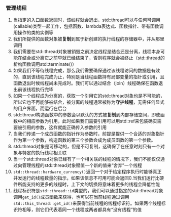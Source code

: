 ### 管理线程
1. 当指定的入口函数返回时，该线程就会退出，std::thread可以与任何可调用(callable)类型一起工作，包括函数、lambda表达式、函数指针、带有函数调用操作的类的实例等
2. 我们所提供的函数对象被**复制**到属于新创建的执行线程的存储器中，并从那里调用
3. 我们需要在std::thread对象被销毁之前决定线程是结合还是分离，线程本身可能在结合或分离它之前早就已经结束了，否则程序就会被终止（std::thread的析构函数调用std::terminate()）
4. 如果我们不等待线程完成，那么我们需要确保通过该线程访问的数据是有效的，直到该线程完成为止，特别是当线程函数持有局部变量的指针或引用，且函数退出时候线程尚未完成时。我们可以通过结合（join）线程确保在函数退出前该线程执行完毕
5. 如果一个线程成为分离的，获取一个引用它的std::thread对象也是不可能的，所以它也不再能够被结合，被分离的线程通常被称为**守护线程**，无需任何显式的用户界面，而运行在后台
6. std::thread构造函数中的参数会以默认的方式被**复制**到内部存储空间，即使函数中的相应参数为引用，此时如果我们需要引用可以用std::ref来包装确实需要被引用的参数，这样就能正确传入参数的引用
7. 当我们传递一个成员函数的指针作为参数时，前提是提供一个合适的对象指针作为第一个参数，构造函数的第三个参数会成为成员函数的第一个参数。
8. std::thread对象是可移动的，但是不可复制，这确保了在任意时刻只有一个对象与特定的执行线程相关联
9. 当一个std::thread对象已经有了一个相关联的线程的情况下，我们不能仅仅通过向管理线程的std::thread对象赋值一个新的值来“舍弃”一个线程
10. `std::thread::hardware_currency()`返回一个对于给定程序执行时能够真正并发运行的线程数量的指示，如果该信息不可用可能会返回0.当我们运行比硬件所能支持的更多的线程时，上下文的切换将意味着更多的线程会降低性能
11. 线程标识符是`std::thread::id`类型的，我们可以通过指定的std::thread对象调用`get_id()`成员函数来获得，也可以在当前线程通过调用`std::this_thread::get_id()`来获得当前线程的线程标识符。如果两个线程标识符相等，则它们代表着同一个线程或两者都具有“没有线程”的值